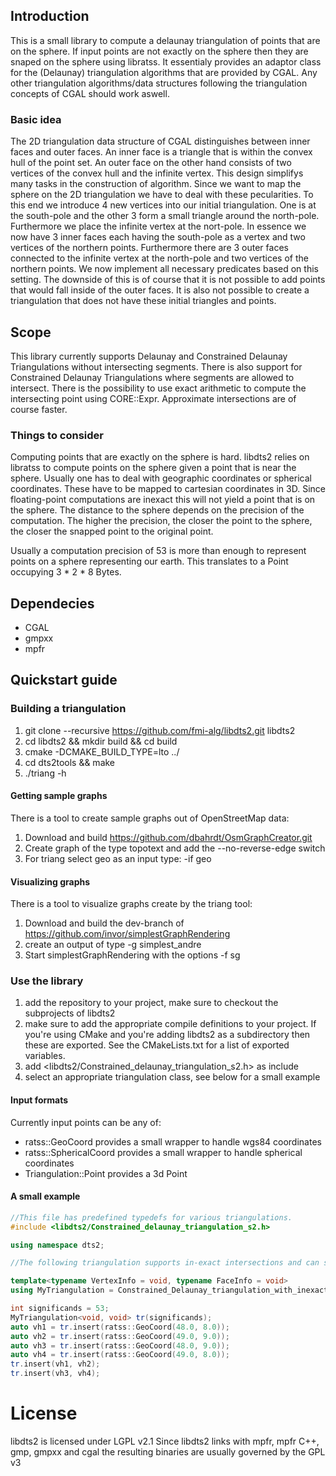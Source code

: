 ## Introduction
This is a small library to compute a delaunay triangulation of points that are on the sphere.
If input points are not exactly on the sphere then they are snaped on the sphere using libratss.
It essentialy provides an adaptor class for the (Delaunay) triangulation algorithms that are provided by CGAL.
Any other triangulation algorithms/data structures following the triangulation concepts of CGAL should work aswell.

### Basic idea
The 2D triangulation data structure of CGAL distinguishes between inner faces and outer faces.
An inner face is a triangle that is within the convex hull of the point set.
An outer face on the other hand consists of two vertices of the convex hull and the infinite vertex.
This design simplifys many tasks in the construction of algorithm.
Since we want to map the sphere on the 2D triangulation we have to deal with these pecularities.
To this end we introduce 4 new vertices into our initial triangulation.
One is at the south-pole and the other 3 form a small triangle around the north-pole.
Furthermore we place the infinite vertex at the nort-pole.
In essence we now have 3 inner faces each having the south-pole as a vertex and two vertices of the northern points.
Furthermore there are 3 outer faces connected to the infinite vertex at the north-pole and two vertices of the northern points.
We now implement all necessary predicates based on this setting.
The downside of this is of course that it is not possible to add points that would fall inside of the outer faces.
It is also not possible to create a triangulation that does not have these initial triangles and points.

## Scope
This library currently supports Delaunay and Constrained Delaunay Triangulations without intersecting segments.
There is also support for Constrained Delaunay Triangulations where segments are allowed to intersect.
There is the possibility to use exact arithmetic to compute the intersecting point using CORE::Expr.
Approximate intersections are of course faster.

### Things to consider
Computing points that are exactly on the sphere is hard. libdts2 relies on libratss to compute points on the sphere given a point that is near the sphere. Usually one has to deal with geographic coordinates or spherical coordinates. These have to be mapped to cartesian coordinates in 3D. Since floating-point computations are inexact this will not yield a point that is on the sphere. The distance to the sphere depends on the precision of the computation. The higher the precision, the closer the point to the sphere, the closer the snapped point to the original point.

Usually a computation precision of 53 is more than enough to represent points on a sphere representing our earth. This translates to a Point occupying 3 * 2 * 8 Bytes.

## Dependecies
* CGAL
* gmpxx
* mpfr

## Quickstart guide
### Building a triangulation
1. git clone --recursive https://github.com/fmi-alg/libdts2.git libdts2
2. cd libdts2 && mkdir build && cd build
3. cmake -DCMAKE_BUILD_TYPE=lto ../
4. cd dts2tools && make
5. ./triang -h

#### Getting sample graphs
There is a tool to create sample graphs out of OpenStreetMap data:

1. Download and build https://github.com/dbahrdt/OsmGraphCreator.git
2. Create graph of the type topotext and add the --no-reverse-edge switch
3. For triang select geo as an input type: -if geo

#### Visualizing graphs
There is a tool to visualize graphs create by the triang tool:

1. Download and build the dev-branch of https://github.com/invor/simplestGraphRendering
2. create an output of type -g simplest_andre
3. Start simplestGraphRendering with the options -f sg

### Use the library
1. add the repository to your project, make sure to checkout the subprojects of libdts2
2. make sure to add the appropriate compile definitions to your project. If you're using CMake and you're adding libdts2 as a subdirectory then these are exported. See the CMakeLists.txt for a list of exported variables.
3. add <libdts2/Constrained_delaunay_triangulation_s2.h> as include
4. select an appropriate triangulation class, see below for a small example

#### Input formats
Currently input points can be any of:
* ratss::GeoCoord provides a small wrapper to handle wgs84 coordinates
* ratss::SphericalCoord provides a small wrapper to handle spherical coordinates
* Triangulation::Point provides a 3d Point

#### A small example

```C++
//This file has predefined typedefs for various triangulations.
#include <libdts2/Constrained_delaunay_triangulation_s2.h>

using namespace dts2;

//The following triangulation supports in-exact intersections and can store information in its vertices and faces:

template<typename VertexInfo = void, typename FaceInfo = void>
using MyTriangulation = Constrained_Delaunay_triangulation_with_inexact_intersections_with_info_s2<VertexInfo, FaceInfo>;

int significands = 53;
MyTriangulation<void, void> tr(significands);
auto vh1 = tr.insert(ratss::GeoCoord(48.0, 8.0));
auto vh2 = tr.insert(ratss::GeoCoord(49.0, 9.0));
auto vh3 = tr.insert(ratss::GeoCoord(48.0, 9.0));
auto vh4 = tr.insert(ratss::GeoCoord(49.0, 8.0));
tr.insert(vh1, vh2);
tr.insert(vh3, vh4);
```

# License
libdts2 is licensed under LGPL v2.1
Since libdts2 links with mpfr, mpfr C++, gmp, gmpxx and cgal the resulting binaries are usually governed by the GPL v3
